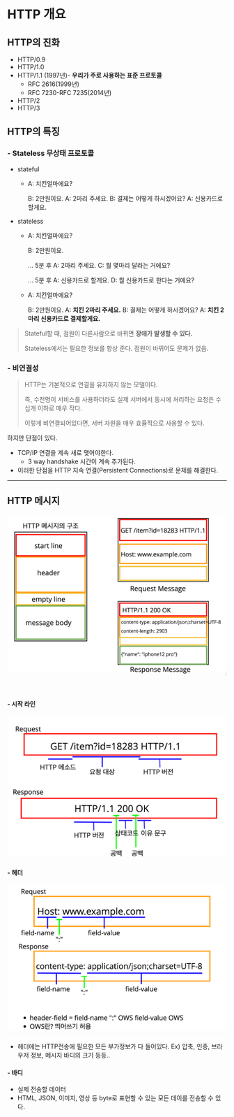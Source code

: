 # HTTP 개요

## HTTP의 진화

- HTTP/0.9
- HTTP/1.0
- HTTP/1.1 (1997년)- **우리가 주로 사용하는 표준 프로토콜**
  - RFC 2616(1999년)
  - RFC 7230-RFC 7235(2014년)
- HTTP/2
- HTTP/3



## HTTP의 특징

### - Stateless 무상태 프로토콜

- stateful

  - A: 치킨얼마에요?

    B: 2만원이요.
    A: 2마리 주세요.
    B: 결제는 어떻게 하시겠어요?
    A: 신용카드로 할게요.

- stateless

  - A: 치킨얼마에요?

    B: 2만원이요.

    ... 5분 후
    A: 2마리 주세요.
    C: 뭘 몇마리 달라는 거에요?

    ... 5분 후
    A: 신용카드로 할게요.
    D: 뭘 신용카드로 한다는 거에요?

  - A: 치킨얼마에요?

    B: 2만원이요.
    A: **치킨 2마리 주세요.**
    B: 결제는 어떻게 하시겠어요?
    A: **치킨 2마리 신용카드로 결제할게요.**



> Stateful할 때, 점원이 다른사람으로 바뀌면 **장애가 발생할 수 있다.**
>
> Stateless에서는 필요한 정보를 항상 준다. 점원이 바뀌어도 문제가 없음.



### - 비연결성

> HTTP는 기본적으로 연결을 유지하지 않는 모델이다.
>
> 즉, 수천명이 서비스를 사용하더라도 실제 서버에서 동시에 처리하는 요청은 수십개 이하로 매우 작다.
>
> 이렇게 비연결되어있다면, 서버 자원을 매우 효율적으로 사용할 수 있다.

하지만 단점이 있다.

- TCP/IP 연결을 계속 새로 맺어야한다.
  - 3 way handshake 시간이 계속 추가된다.
- 이러한 단점을 HTTP 지속 연결(Persistent Connections)로 문제를 해결한다.



---

## HTTP 메시지

![http7](../pic/http7.png)

<br>

#### - 시작 라인

![Http8](../pic/http8.png)

#### - 헤더

![http9](../pic/http9.png)

- 헤더에는 HTTP전송에 필요한 모든 부가정보가 다 들어있다.
  Ex) 압축, 인증, 브라우저 정보, 메시지 바디의 크기 등등..



#### - 바디

- 실제 전송할 데이터
- HTML, JSON, 이미지, 영상 등 byte로 표현할 수 있는 모든 데이를 전송할 수 있다.

